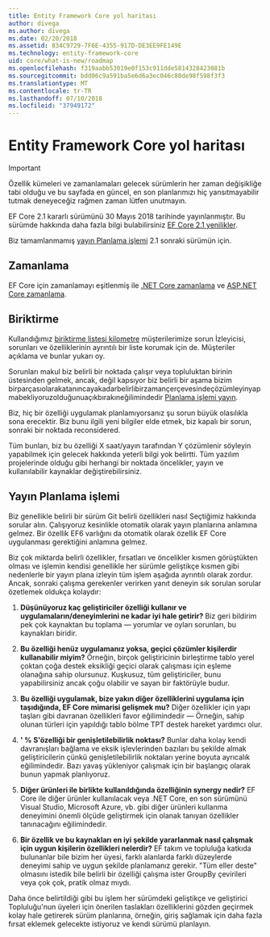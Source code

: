 ```yaml
---
title: Entity Framework Core yol haritası
author: divega
ms.author: divega
ms.date: 02/20/2018
ms.assetid: 834C9729-7F6E-4355-917D-DE3EE9FE149E
ms.technology: entity-framework-core
uid: core/what-is-new/roadmap
ms.openlocfilehash: f319aabb53019e0f153c911dde5814328423081b
ms.sourcegitcommit: bdd06c9a591ba5e6d6a3ec046c80de98f598f3f3
ms.translationtype: MT
ms.contentlocale: tr-TR
ms.lasthandoff: 07/10/2018
ms.locfileid: "37949172"
---
```

# <a name="entity-framework-core-roadmap"></a>Entity Framework Core yol haritası

> [!IMPORTANT]
> Özellik kümeleri ve zamanlamaları gelecek sürümlerin her zaman değişikliğe tabi olduğu ve bu sayfada en güncel, en son planlarımızı hiç yansıtmayabilir tutmak deneyeceğiz rağmen zaman lütfen unutmayın.

EF Core 2.1 kararlı sürümünü 30 Mayıs 2018 tarihinde yayınlanmıştır. Bu sürümde hakkında daha fazla bilgi bulabilirsiniz [EF Core 2.1 yenilikler](xref:core/what-is-new/ef-core-2.1).

Biz tamamlanmamış [yayın Planlama işlemi](#release-planning-process) 2.1 sonraki sürümün için.

## <a name="schedule"></a>Zamanlama

EF Core için zamanlamayı eşitlenmiş ile [.NET Core zamanlama](https://github.com/dotnet/core/blob/master/roadmap.md) ve [ASP.NET Core zamanlama](https://github.com/aspnet/Home/wiki/Roadmap).

## <a name="backlog"></a>Biriktirme

Kullandığımız [biriktirme listesi kilometre](https://github.com/aspnet/EntityFrameworkCore/issues?q=is%3Aopen+is%3Aissue+milestone%3ABacklog+sort%3Areactions-%2B1-desc) müşterilerimize sorun İzleyicisi, sorunları ve özelliklerinin ayrıntılı bir liste korumak için de. Müşteriler açıklama ve bunlar yukarı oy.

Sorunları makul biz belirli bir noktada çalışır veya topluluktan birinin üstesinden gelmek, ancak, değil kapsıyor biz belirli bir aşama bizim birparçasıolarakatanıncayakadarbelirlibirzamançerçevesindeçözümleyinyapmabekliyoruzolduğunuaçıkbırakıneğilimindedir [Planlama işlemi yayın](#release-planning-process).

Biz, hiç bir özelliği uygulamak planlamıyorsanız şu sorun büyük olasılıkla sona erecektir. Biz bunu ilgili yeni bilgiler elde etmek, biz kapalı bir sorun, sonraki bir noktada reconsidered.

Tüm bunları, biz bu özelliği X saat/yayın tarafından Y çözümlenir söyleyin yapabilmek için gelecek hakkında yeterli bilgi yok belirtti. Tüm yazılım projelerinde olduğu gibi herhangi bir noktada öncelikler, yayın ve kullanılabilir kaynaklar değiştirebilirsiniz.

## <a name="release-planning-process"></a>Yayın Planlama işlemi

Biz genellikle belirli bir sürüm Git belirli özellikleri nasıl Seçtiğimiz hakkında sorular alın. Çalışıyoruz kesinlikle otomatik olarak yayın planlarına anlamına gelmez. Bir özellik EF6 varlığını da otomatik olarak özellik EF Core uygulanması gerektiğini anlamına gelmez.

Biz çok miktarda belirli özellikler, fırsatları ve öncelikler kısmen görüştükten olması ve işlemin kendisi genellikle her sürümle geliştikçe kısmen gibi nedenlerle bir yayın plana izleyin tüm işlem aşağıda ayrıntılı olarak zordur. Ancak, sonraki çalışma gerekenler verirken yanıt deneyin sık sorulan sorular özetlemek oldukça kolaydır:

1. **Düşünüyoruz kaç geliştiriciler özelliği kullanır ve uygulamaların/deneyimlerini ne kadar iyi hale getirir?** Biz geri bildirim pek çok kaynaktan bu toplama — yorumlar ve oyları sorunları, bu kaynakları biridir.

2. **Bu özelliği henüz uygulamanız yoksa, geçici çözümler kişilerdir kullanabilir miyim?** Örneğin, birçok geliştiricinin birleştirme tablo yerel çoktan çoğa destek eksikliği geçici olarak çalışması için eşleme olanağına sahip olursunuz. Kuşkusuz, tüm geliştiriciler, bunu yapabilirsiniz ancak çoğu olabilir ve sayan bir faktörüyle budur.

3. **Bu özelliği uygulamak, bize yakın diğer özelliklerini uygulama için taşıdığında, EF Core mimarisi gelişmek mu?** Diğer özellikler için yapı taşları gibi davranan özellikleri favor eğilimindedir — Örneğin, sahip olunan türleri için yapıldığı tablo bölme TPT destek hareket yardımcı olur.

4. **' % S'özelliği bir genişletilebilirlik noktası?** Bunlar daha kolay kendi davranışları bağlama ve eksik işlevlerinden bazıları bu şekilde almak geliştiricilerin çünkü genişletilebilirlik noktaları yerine boyuta ayrıcalık eğilimindedir. Bazı yavaş yükleniyor çalışmak için bir başlangıç olarak bunun yapmak planlıyoruz.

5. **Diğer ürünleri ile birlikte kullanıldığında özelliğinin synergy nedir?** EF Core ile diğer ürünler kullanılacak veya .NET Core, en son sürümünü Visual Studio, Microsoft Azure, vb. gibi diğer ürünleri kullanma deneyimini önemli ölçüde geliştirmek için olanak tanıyan özellikler tanınacağını eğilimindedir.

6. **Bir özellik ve bu kaynakları en iyi şekilde yararlanmak nasıl çalışmak için uygun kişilerin özellikleri nelerdir?** EF takım ve topluluğa katkıda bulunanlar bile bizim her üyesi, farklı alanlarda farklı düzeylerde deneyimi sahip ve uygun şekilde planlamanız gerekir. "Tüm eller deste" olmasını istedik bile belirli bir özelliği çalışma ister GroupBy çevirileri veya çok çok, pratik olmaz mıydı.

Daha önce belirtildiği gibi bu işlem her sürümdeki geliştikçe ve geliştirici Topluluğu'nun üyeleri için önerilen taslakları özelliklerini gözden geçirmek kolay hale getirerek sürüm planlarına, örneğin, giriş sağlamak için daha fazla fırsat eklemek gelecekte istiyoruz ve kendi sürümü planlayın.
